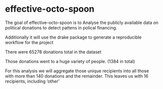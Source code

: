 
<!-- README.md is generated from README.Rmd. Please edit that file -->

# effective-octo-spoon

<!-- badges: start -->

<!-- badges: end -->

The goal of effective-octo-spoon is to Analyse the publicly available
data on political donations to detect pattens in polical financing.

Additionally it will use the drake package to generate a reproducible
workflow for the project

There were 65278 donations total in the dataset

Those donations went to a huge variety of people. (1384 in total)

For this analysis we will aggregate those unique recipients into all
those with more than 140 donations and the remainder. This leaves us
with 16 recipients, including ‘other’
